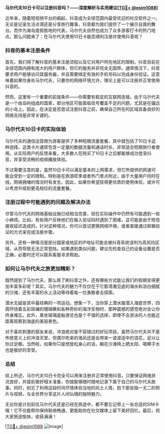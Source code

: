 **马尔代夫10日卡可以注册抖音吗？——深度解析与实用建议[[TG💪+ @esim1088](https://t.me/s/esim1088)]**

近年来，随着短视频平台的崛起，抖音成为全球范围内最受欢迎的社交软件之一。无论是记录生活点滴还是分享旅行趣事，抖音都为我们提供了一个展示自我的舞台。而作为海岛度假胜地的代表，马尔代夫自然也成为了众多游客打卡的热门地点。那么问题来了：在马尔代夫使用10日卡能否顺利注册并使用抖音呢？

### 抖音的基本注册条件

首先，我们得了解抖音的基本注册流程以及它对用户所在地区的限制。抖音目前在全球范围内拥有庞大的用户群体，但它的服务并非完全无国界。通常情况下，抖音要求用户能够访问其服务器，并且需要绑定有效的手机号码以完成身份验证。这意味着如果你身处马尔代夫，只要你的网络环境允许，理论上是可以注册并正常使用抖音的。

然而，这里有一个重要的前提条件——你需要有稳定的互联网连接。由于马尔代夫是一个由岛屿组成的国家，部分地区可能面临信号覆盖不足的问题，尤其是在偏远的小岛上。因此，在决定是否尝试注册抖音之前，确保自己所在的区域具备良好的网络支持是非常关键的。

### 马尔代夫10日卡的实际体验

马尔代夫的通信运营商为游客提供了多种短期流量套餐，其中就包括了10日卡这种选择。这类卡片通常包含一定量的数据流量和通话时长，非常适合短期旅行者使用。从实际用户的反馈来看，大多数人在购买了10日卡之后都能够成功登录抖音，并享受流畅的视频播放体验。

不过需要注意的是，虽然10日卡可以满足基本的上网需求，但它所提供的网速可能会受到一定的限制。特别是在旅游旺季或者热门景点附近，由于大量用户同时在线，网络拥堵的情况时有发生。因此，如果你希望获得更优质的使用体验，或许可以考虑升级到更高档位的流量套餐。

### 注册过程中可能遇到的问题及解决办法

尽管马尔代夫的网络基础设施已经相当完善，但在实际操作中仍然有可能遇到一些小麻烦。比如，有些用户反映他们在输入验证码时遇到了困难，这可能是由于短信接收延迟造成的。针对这种情况，你可以尝试更换网络环境，或者直接通过邮箱验证的方式来完成注册步骤。

另外，还有一种情况是部分国家或地区的IP地址可能会被抖音系统误判为高风险区域，从而导致无法正常登陆。如果遇到类似问题，建议先检查自己的设备设置是否正确，必要时还可以联系客服寻求帮助。

### 如何让马尔代夫之旅更加精彩？

既然提到了马尔代夫，那么除了刷抖音之外，还有哪些方式能让我们的假期变得更加丰富多彩呢？其实，马尔代夫的魅力不仅仅在于它那清澈见底的海水和洁白细腻的沙滩，还有丰富的水上活动等待着每一位勇敢者去探索。

潜水无疑是其中最经典的一项运动。想象一下，当你穿上潜水服潜入海底世界，四周环绕着五彩斑斓的珊瑚礁和各种奇妙的海洋生物时，那种震撼的感觉绝对会让你终身难忘。此外，乘坐玻璃底船游览也是个不错的选择，即使不会游泳的人也能近距离观察到海底的美丽景色。

对于喜欢刺激的朋友来说，冲浪绝对是不容错过的好玩项目。虽然马尔代夫并不是传统意义上的冲浪天堂，但偶尔吹来的海风还是会带来一波波适中的浪花，足以让你过足瘾。当然啦，如果你只是想放松身心的话，躺在沙滩椅上晒太阳、喝椰子水也是极好的享受。

### 总结

综上所述，马尔代夫10日卡完全可以用来注册并正常使用抖音。只要保证网络状况良好，并提前做好相关准备，你就能够随时随地记录下属于自己的马尔代夫故事。同时，别忘了利用这段时间尽情体验当地的风土人情，拍下那些独一无二的照片与视频，与全世界分享这片人间仙境的独特魅力。

无论你是计划前往马尔代夫还是已经在旅途中，都不要忘记带上一张合适的SIM卡哦！它不仅能帮你保持联络畅通，更能助你在社交媒体上留下美好回忆。最后，祝大家旅途愉快，收获满满！

[[TG💪+ @esim1088](https://t.me/s/esim1088) ![Image](https://i.postimg.cc/4NQfJmqS/Snipaste-2025-05-13-00-14-12.png)]